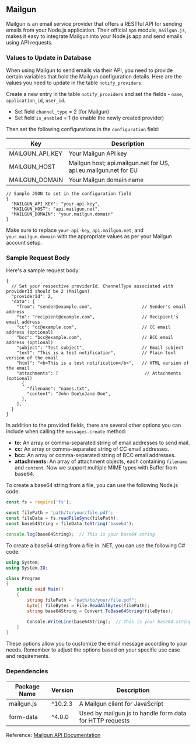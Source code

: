## Mailgun

Mailgun is an email service provider that offers a RESTful API for sending emails from your Node.js application. Their official `npm` module, `mailgun.js`, makes it easy to integrate Mailgun into your Node.js app and send emails using API requests.

### Values to Update in Database

When using Mailgun to send emails via their API, you need to provide certain variables that hold the Mailgun configuration details. Here are the values you need to update in the table `notify_providers`:

Create a new entry in the table `notify_providers` and set the fields - `name`, `application_id`, `user_id`.

- Set field `channel_type` = 2 (for Mailgun)
- Set field `is_enabled` = 1 (to enable the newly created provider)

Then set the following configurations in the `configuration` field:

| Key             | Description                                                     |
| --------------- | --------------------------------------------------------------- |
| MAILGUN_API_KEY | Your Mailgun API key                                            |
| MAILGUN_HOST    | Mailgun host; api.mailgun.net for US, api.eu.mailgun.net for EU |
| MAILGUN_DOMAIN  | Your Mailgun domain name                                        |

```jsonc
// Sample JSON to set in the configuration field
{
  "MAILGUN_API_KEY": "your-api-key",
  "MAILGUN_HOST": "api.mailgun.net",
  "MAILGUN_DOMAIN": "your.mailgun.domain"
}
```

Make sure to replace `your-api-key`, `api.mailgun.net`, and `your.mailgun.domain` with the appropriate values as per your Mailgun account setup.

### Sample Request Body

Here's a sample request body:

```jsonc
{
  // Set your respective providerId. ChannelType associated with providerId should be 2 (Mailgun)
  "providerId": 2,
  "data": {
    "from": "sender@example.com",                   // Sender's email address
    "to": "recipient@example.com",                  // Recipient's email address
    "cc": "cc@example.com",                         // CC email address (optional)
    "bcc": "bcc@example.com",                       // BCC email address (optional)
    "subject": "Test subject",                      // Email subject
    "text": "This is a test notification",          // Plain text version of the email
    "html": "<b>This is a test notification</b>",   // HTML version of the email
    "attachments": [                                 // Attachments (optional)
      {
        "filename": "names.txt",
        "content": "John Doe\nJane Doe",
      },
    ],
  }
}
```

In addition to the provided fields, there are several other options you can include when calling the `messages.create` method:

- **to:** An array or comma-separated string of email addresses to send mail.
- **cc:** An array or comma-separated string of CC email addresses.
- **bcc:** An array or comma-separated string of BCC email addresses.
- **attachments:** An array of attachment objects, each containing `filename` and `content`. Now we support multiple MIME types with Buffer from base64.

To create a base64 string from a file, you can use the following Node.js code:

```javascript
const fs = require('fs');

const filePath = 'path/to/your/file.pdf';
const fileData = fs.readFileSync(filePath);
const base64String = fileData.toString('base64');

console.log(base64String);  // This is your base64 string
```

To create a base64 string from a file in .NET, you can use the following C# code:

```csharp
using System;
using System.IO;

class Program
{
    static void Main()
    {
        string filePath = "path/to/your/file.pdf";
        byte[] fileBytes = File.ReadAllBytes(filePath);
        string base64String = Convert.ToBase64String(fileBytes);

        Console.WriteLine(base64String);  // This is your base64 string
    }
}
```

These options allow you to customize the email message according to your needs. Remember to adjust the options based on your specific use case and requirements.

### Dependencies

| Package Name | Version | Description                                              |
| ------------ | ------- | -------------------------------------------------------- |
| mailgun.js   | ^10.2.3 | A Mailgun client for JavaScript                          |
| form-data    | ^4.0.0  | Used by mailgun.js to handle form data for HTTP requests |

Reference: [Mailgun API Documentation](https://documentation.mailgun.com/en/latest/api-sending.html)
